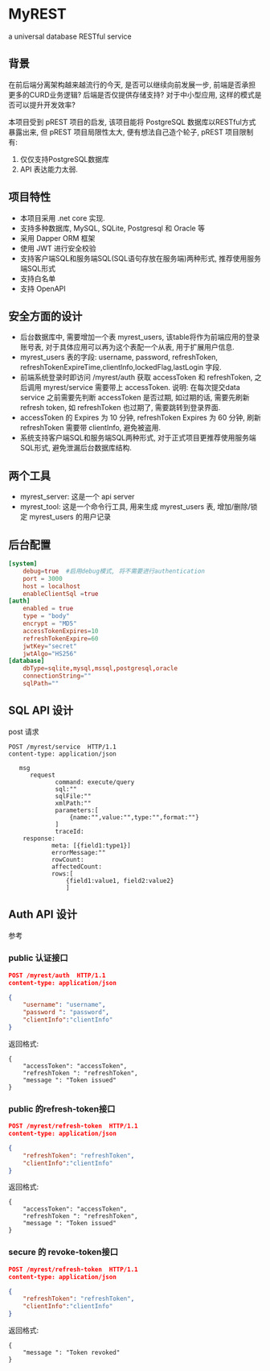 # MyREST
a universal database RESTful service

## 背景
在前后端分离架构越来越流行的今天, 是否可以继续向前发展一步, 前端是否承担更多的CURD业务逻辑? 后端是否仅提供存储支持? 对于中小型应用, 这样的模式是否可以提升开发效率? 

本项目受到 pREST 项目的启发, 该项目能将 PostgreSQL 数据库以RESTful方式暴露出来, 但 pREST 项目局限性太大, 便有想法自己造个轮子, pREST 项目限制有:
1. 仅仅支持PostgreSQL数据库
2. API 表达能力太弱. 

## 项目特性
- 本项目采用 .net core 实现. 
- 支持多种数据库, MySQL, SQLite, Postgresql 和 Oracle 等
- 采用 Dapper ORM 框架
- 使用 JWT 进行安全校验
- 支持客户端SQL和服务端SQL(SQL语句存放在服务端)两种形式, 推荐使用服务端SQL形式
- 支持白名单
- 支持 OpenAPI

## 安全方面的设计
- 后台数据库中, 需要增加一个表 myrest_users, 该table将作为前端应用的登录账号表, 对于具体应用可以再为这个表配一个从表, 用于扩展用户信息. 
- myrest_users 表的字段: username, password, refreshToken, refreshTokenExpireTime,clientInfo,lockedFlag,lastLogin 字段.
- 前端系统登录时即访问 /myrest/auth 获取 accessToken 和 refreshToken, 之后调用 myrest/service 需要带上 accessToken. 说明: 在每次提交data service 之前需要先判断 accessToken 是否过期, 如过期的话, 需要先刷新 refresh token, 如 refreshToken 也过期了, 需要跳转到登录界面. 
- accessToken 的 Expires 为 10 分钟,  refreshToken Expires 为 60 分钟, 刷新 refreshToken 需要带 clientInfo, 避免被盗用. 
- 系统支持客户端SQL和服务端SQL两种形式, 对于正式项目更推荐使用服务端SQL形式, 避免泄漏后台数据库结构.

## 两个工具
- myrest_server: 这是一个 api server
- myrest_tool: 这是一个命令行工具, 用来生成  myrest_users 表, 增加/删除/锁定 myrest_users 的用户记录

## 后台配置
```toml
[system]
    debug=true  #启用debug模式, 将不需要进行authentication
    port = 3000
    host = localhost
	enableClientSql =true
[auth]
	enabled = true  
	type = "body"
	encrypt = "MD5"
	accessTokenExpires=10	
	refreshTokenExpire=60
	jwtKey="secret"
	jwtAlgo="HS256"
[database]
    dbType=sqlite,mysql,mssql,postgresql,oracle
	connectionString=""
	sqlPath=""
```


## SQL API 设计
post 请求
```
POST /myrest/service  HTTP/1.1
content-type: application/json

   msg
      request
	         command: execute/query
			 sql:""
			 sqlFile:""
			 xmlPath:""
			 parameters:[
				 {name:"",value:"",type:"",format:""}
			 ]
			 traceId: 
	response:
	        meta: [{field1:type1}]
			errorMessage:""			
			rowCount:
			affectedCount:
			rows:[
				{field1:value1, field2:value2}
				]
```


## Auth API 设计
参考 [](https://jasonwatmore.com/post/2021/06/15/net-5-api-jwt-authentication-with-refresh-tokens)
[](https://www.cnblogs.com/ittranslator/p/refresh-jwt-with-refresh-tokens-in-asp-net-core-5-rest-api-step-by-step.html)
[](https://jasontaylor.dev/api-key-authentication-with-aspnetcore/)
[](https://andrewlock.net/5-new-mvc-features-in-dotnet-7/)
### public 认证接口
``` json
POST /myrest/auth  HTTP/1.1
content-type: application/json

{
    "username": "username",
    "password ": "password",
	"clientInfo":"clientInfo"
} 
```
返回格式:
```
{
    "accessToken": "accessToken",
    "refreshToken ": "refreshToken",
	"message ": "Token issued"
} 
```
 
### public 的refresh-token接口
``` json
POST /myrest/refresh-token  HTTP/1.1
content-type: application/json

{
    "refreshToken": "refreshToken",
	"clientInfo":"clientInfo"
} 
```
返回格式:
```
{
    "accessToken": "accessToken",
    "refreshToken ": "refreshToken",
	"message ": "Token issued"
} 
``` 

### secure 的 revoke-token接口
``` json
POST /myrest/refresh-token  HTTP/1.1
content-type: application/json

{
    "refreshToken": "refreshToken",
	"clientInfo":"clientInfo"
} 
```
返回格式:
```
{
    "message ": "Token revoked"
} 
``` 